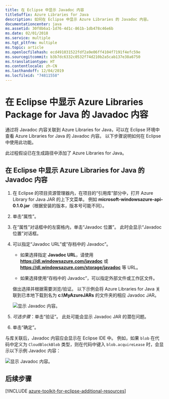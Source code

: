 ```yaml
---
title: 在 Eclipse 中显示 Javadoc 内容
titleSuffix: Azure Libraries for Java
description: 如何在 Eclipse 中显示 Azure Libraries 的 Javadoc 内容。
documentationcenter: java
ms.assetid: 30f8b6a1-1d76-4d1c-861b-1db478c46e6b
ms.date: 02/01/2018
ms.service: multiple
ms.tgt_pltfrm: multiple
ms.topic: article
ms.openlocfilehash: ecd491031522fdf2a9e06ff4104f7191f4efc59e
ms.sourcegitcommit: b3b7dc6332c0532f74d210b2a5cab137e38a6750
ms.translationtype: HT
ms.contentlocale: zh-CN
ms.lasthandoff: 12/04/2019
ms.locfileid: "74811558"
---
```

# <a name="displaying-javadoc-content-in-eclipse-for-the-azure-libraries-package-for-java"></a>在 Eclipse 中显示 Azure Libraries Package for Java 的 Javadoc 内容

通过将 Javadoc 内容关联到 Azure Libraries for Java，可以在 Eclipse 环境中查看 Azure Libraries for Java 的 Javadoc 内容。 以下步骤说明如何在 Eclipse 中使用此功能。

此过程假设已在生成路径中添加了 Azure Libraries for Java。

## <a name="to-display-javadoc-content-in-eclipse-for-the-azure-libraries-for-java"></a>在 Eclipse 中显示 Azure Libraries for Java 的 Javadoc 内容

1. 在 Eclipse 的项目资源管理器内，在项目的“引用库”部分中，打开 Azure Library for Java JAR 的上下文菜单。  例如 **microsoft-windowsazure-api-0.1.0.jar**（根据安装的版本，版本号可能不同）。

1. 单击“属性”。 

1. 在“属性”对话框中的左窗格内，单击“Javadoc 位置”。   此时会显示“Javadoc 位置”对话框。 

1. 可以指定“Javadoc URL”或“存档中的 Javadoc”。  

   * 如果选择指定 **Javadoc URL**，请使用 **https://dl.windowsazure.com/javadoc** 或 **https://dl.windowsazure.com/storage/javadoc** 等 URL。

   * 如果选择使用“存档中的 Javadoc”，可以指定外部文件或工作区文件。 

   做出选择并根据需要浏览/验证。 以下示例会将 Azure Libraries for Java 关联到已本地下载到名为 **c:\MyAzureJARs** 的文件夹的相应 Javadoc JAR。

   ![显示 Javadoc 内容。][ic553487]

1. *可选步骤*：单击“验证”。  此处可能会显示 Javadoc JAR 的潜在问题。

1. 单击“确定”。 

与库关联后，Javadoc 内容应会显示在 Eclipse IDE 中。 例如，如果 `blob` 在代码中定义为 `CloudBlockBlob` 类型，则在代码中键入 `blob.acquireLease` 时，会显示以下示例 Javadoc 内容：

![显示 Javadoc 内容。][ic553488]

## <a name="next-steps"></a>后续步骤

[!INCLUDE [azure-toolkit-for-eclipse-additional-resources](../includes/azure-toolkit-for-eclipse-additional-resources.md)]

<!-- URL List -->

<!-- Legacy MSDN URL = https://msdn.microsoft.com/library/azure/hh698319.aspx -->

<!-- IMG List -->

[ic553487]: media/azure-toolkit-for-eclipse-displaying-javadoc-content-for-azure-libraries/ic553487.png
[ic553488]: media/azure-toolkit-for-eclipse-displaying-javadoc-content-for-azure-libraries/ic553488.png
